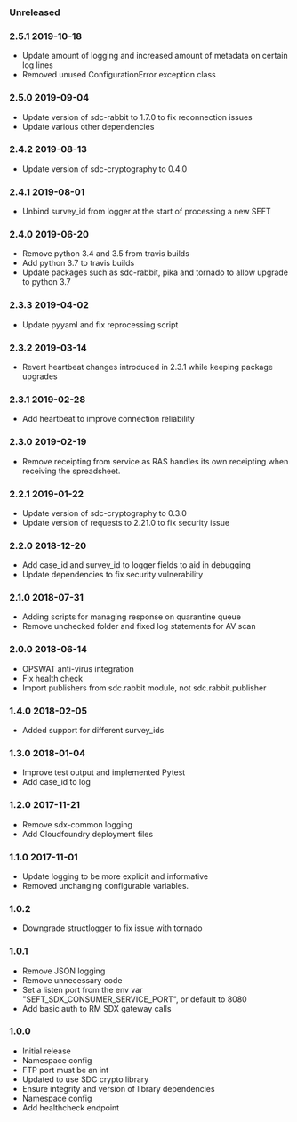 ### Unreleased

### 2.5.1 2019-10-18
 - Update amount of logging and increased amount of metadata on certain log lines
 - Removed unused ConfigurationError exception class

### 2.5.0 2019-09-04
 - Update version of sdc-rabbit to 1.7.0 to fix reconnection issues
 - Update various other dependencies

### 2.4.2 2019-08-13
 - Update version of sdc-cryptography to 0.4.0

### 2.4.1 2019-08-01
 - Unbind survey_id from logger at the start of processing a new SEFT

### 2.4.0 2019-06-20
 - Remove python 3.4 and 3.5 from travis builds
 - Add python 3.7 to travis builds
 - Update packages such as sdc-rabbit, pika and tornado to allow upgrade to python 3.7

### 2.3.3 2019-04-02
 - Update pyyaml and fix reprocessing script

### 2.3.2 2019-03-14
 - Revert heartbeat changes introduced in 2.3.1 while keeping package upgrades

### 2.3.1 2019-02-28
 - Add heartbeat to improve connection reliability

### 2.3.0 2019-02-19
 - Remove receipting from service as RAS handles its own receipting when receiving the spreadsheet.

### 2.2.1 2019-01-22
 - Update version of sdc-cryptography to 0.3.0
 - Update version of requests to 2.21.0 to fix security issue

### 2.2.0 2018-12-20
 - Add case_id and survey_id to logger fields to aid in debugging
 - Update dependencies to fix security vulnerability

### 2.1.0 2018-07-31
 - Adding scripts for managing response on quarantine queue
 - Remove unchecked folder and fixed log statements for AV scan

### 2.0.0 2018-06-14
 - OPSWAT anti-virus integration
 - Fix health check
 - Import publishers from sdc.rabbit module, not sdc.rabbit.publisher

### 1.4.0 2018-02-05
 - Added support for different survey_ids

### 1.3.0 2018-01-04
 - Improve test output and implemented Pytest
 - Add case_id to log

### 1.2.0 2017-11-21
 - Remove sdx-common logging
 - Add Cloudfoundry deployment files

### 1.1.0 2017-11-01
 - Update logging to be more explicit and informative
 - Removed unchanging configurable variables.

### 1.0.2
 - Downgrade structlogger to fix issue with tornado

### 1.0.1
  - Remove JSON logging
  - Remove unnecessary code
  - Set a listen port from the env var "SEFT_SDX_CONSUMER_SERVICE_PORT", or default to 8080
  - Add basic auth to RM SDX gateway calls

### 1.0.0
  - Initial release
  - Namespace config
  - FTP port must be an int
  - Updated to use SDC crypto library
  - Ensure integrity and version of library dependencies
  - Namespace config
  - Add healthcheck endpoint
